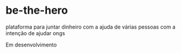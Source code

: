 # be-the-hero
plataforma para juntar dinheiro com a ajuda de várias pessoas com a intenção de ajudar ongs


Em desenvolvimento
